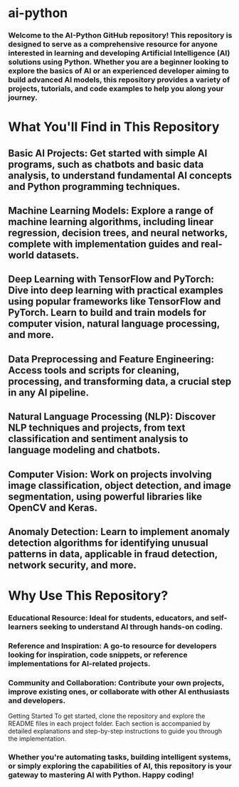 # ai-python
### Welcome to the AI-Python GitHub repository! This repository is designed to serve as a comprehensive resource for anyone interested in learning and developing Artificial Intelligence (AI) solutions using Python. Whether you are a beginner looking to explore the basics of AI or an experienced developer aiming to build advanced AI models, this repository provides a variety of projects, tutorials, and code examples to help you along your journey.

# What You'll Find in This Repository
## Basic AI Projects: Get started with simple AI programs, such as chatbots and basic data analysis, to understand fundamental AI concepts and Python programming techniques.
## Machine Learning Models: Explore a range of machine learning algorithms, including linear regression, decision trees, and neural networks, complete with implementation guides and real-world datasets.
## Deep Learning with TensorFlow and PyTorch: Dive into deep learning with practical examples using popular frameworks like TensorFlow and PyTorch. Learn to build and train models for computer vision, natural language processing, and more.
## Data Preprocessing and Feature Engineering: Access tools and scripts for cleaning, processing, and transforming data, a crucial step in any AI pipeline.
## Natural Language Processing (NLP): Discover NLP techniques and projects, from text classification and sentiment analysis to language modeling and chatbots.
## Computer Vision: Work on projects involving image classification, object detection, and image segmentation, using powerful libraries like OpenCV and Keras.
## Anomaly Detection: Learn to implement anomaly detection algorithms for identifying unusual patterns in data, applicable in fraud detection, network security, and more.
# Why Use This Repository?
### Educational Resource: Ideal for students, educators, and self-learners seeking to understand AI through hands-on coding.
### Reference and Inspiration: A go-to resource for developers looking for inspiration, code snippets, or reference implementations for AI-related projects.
### Community and Collaboration: Contribute your own projects, improve existing ones, or collaborate with other AI enthusiasts and developers.
Getting Started
To get started, clone the repository and explore the README files in each project folder. Each section is accompanied by detailed explanations and step-by-step instructions to guide you through the implementation.

### Whether you're automating tasks, building intelligent systems, or simply exploring the capabilities of AI, this repository is your gateway to mastering AI with Python. Happy coding!
